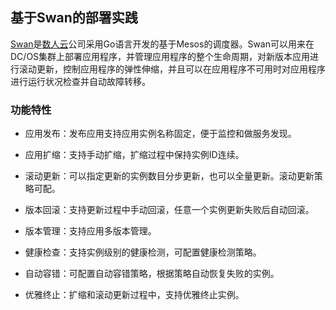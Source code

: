 ## 基于Swan的部署实践

[Swan](https://github.com/Dataman-Cloud/swan)是[数人云](http://www.shurenyun.com/)公司采用Go语言开发的基于Mesos的调度器。Swan可以用来在DC/OS集群上部署应用程序，并管理应用程序的整个生命周期，对新版本应用进行滚动更新，控制应用程序的弹性伸缩，并且可以在应用程序不可用时对应用程序进行运行状况检查并自动故障转移。

### 功能特性

- 应用发布：发布应用支持应用实例名称固定，便于监控和做服务发现。

- 应用扩缩：支持手动扩缩，扩缩过程中保持实例ID连续。

- 滚动更新：可以指定更新的实例数目分步更新，也可以全量更新。滚动更新策略可配。

- 版本回滚：支持更新过程中手动回滚，任意一个实例更新失败后自动回滚。

- 版本管理：支持应用多版本管理。

- 健康检查：支持实例级别的健康检测，可配置健康检测策略。

- 自动容错：可配置自动容错策略，根据策略自动恢复失败的实例。

- 优雅终止：扩缩和滚动更新过程中，支持优雅终止实例。

